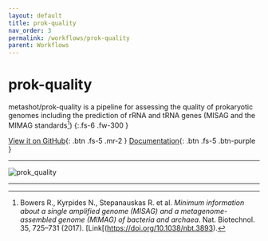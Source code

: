 ```yaml
---
layout: default
title: prok-quality
nav_order: 3
permalink: /workflows/prok-quality
parent: Workflows
---
```


# prok-quality

metashot/prok-quality is a pipeline for assessing the quality of prokaryotic
genomes including the prediction of rRNA and tRNA genes (MISAG and the MIMAG
standards[^1])
{:.fs-6 .fw-300 }

[View it on GitHub](https://github.com/metashot/prok-quality){: .btn .fs-5 .mr-2 }
[Documentation](https://github.com/metashot/prok-quality/blob/main/README.md){: .btn .fs-5 .btn-purple }

---

![prok_quality](https://img.shields.io/github/v/release/metashot/prok-quality?sort=semver&label=Latast%20release&style=for-the-badge)

---

[^1]: Bowers R., Kyrpides N., Stepanauskas R. et al. *Minimum information about
      a single amplified genome (MISAG) and a metagenome-assembled genome
      (MIMAG) of bacteria and archaea*. Nat. Biotechnol. 35, 725–731 (2017).
      [Link[(https://doi.org/10.1038/nbt.3893).